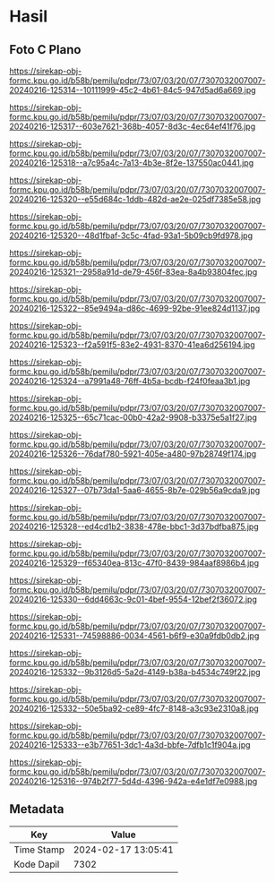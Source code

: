 # Hasil

## Foto C Plano

https://sirekap-obj-formc.kpu.go.id/b58b/pemilu/pdpr/73/07/03/20/07/7307032007007-20240216-125314--10111999-45c2-4b61-84c5-947d5ad6a669.jpg

https://sirekap-obj-formc.kpu.go.id/b58b/pemilu/pdpr/73/07/03/20/07/7307032007007-20240216-125317--603e7621-368b-4057-8d3c-4ec64ef41f76.jpg

https://sirekap-obj-formc.kpu.go.id/b58b/pemilu/pdpr/73/07/03/20/07/7307032007007-20240216-125318--a7c95a4c-7a13-4b3e-8f2e-137550ac0441.jpg

https://sirekap-obj-formc.kpu.go.id/b58b/pemilu/pdpr/73/07/03/20/07/7307032007007-20240216-125320--e55d684c-1ddb-482d-ae2e-025df7385e58.jpg

https://sirekap-obj-formc.kpu.go.id/b58b/pemilu/pdpr/73/07/03/20/07/7307032007007-20240216-125320--48d1fbaf-3c5c-4fad-93a1-5b09cb9fd978.jpg

https://sirekap-obj-formc.kpu.go.id/b58b/pemilu/pdpr/73/07/03/20/07/7307032007007-20240216-125321--2958a91d-de79-456f-83ea-8a4b93804fec.jpg

https://sirekap-obj-formc.kpu.go.id/b58b/pemilu/pdpr/73/07/03/20/07/7307032007007-20240216-125322--85e9494a-d86c-4699-92be-91ee824d1137.jpg

https://sirekap-obj-formc.kpu.go.id/b58b/pemilu/pdpr/73/07/03/20/07/7307032007007-20240216-125323--f2a591f5-83e2-4931-8370-41ea6d256194.jpg

https://sirekap-obj-formc.kpu.go.id/b58b/pemilu/pdpr/73/07/03/20/07/7307032007007-20240216-125324--a7991a48-76ff-4b5a-bcdb-f24f0feaa3b1.jpg

https://sirekap-obj-formc.kpu.go.id/b58b/pemilu/pdpr/73/07/03/20/07/7307032007007-20240216-125325--65c71cac-00b0-42a2-9908-b3375e5a1f27.jpg

https://sirekap-obj-formc.kpu.go.id/b58b/pemilu/pdpr/73/07/03/20/07/7307032007007-20240216-125326--76daf780-5921-405e-a480-97b28749f174.jpg

https://sirekap-obj-formc.kpu.go.id/b58b/pemilu/pdpr/73/07/03/20/07/7307032007007-20240216-125327--07b73da1-5aa6-4655-8b7e-029b56a9cda9.jpg

https://sirekap-obj-formc.kpu.go.id/b58b/pemilu/pdpr/73/07/03/20/07/7307032007007-20240216-125328--ed4cd1b2-3838-478e-bbc1-3d37bdfba875.jpg

https://sirekap-obj-formc.kpu.go.id/b58b/pemilu/pdpr/73/07/03/20/07/7307032007007-20240216-125329--f65340ea-813c-47f0-8439-984aaf8986b4.jpg

https://sirekap-obj-formc.kpu.go.id/b58b/pemilu/pdpr/73/07/03/20/07/7307032007007-20240216-125330--6dd4663c-9c01-4bef-9554-12bef2f36072.jpg

https://sirekap-obj-formc.kpu.go.id/b58b/pemilu/pdpr/73/07/03/20/07/7307032007007-20240216-125331--74598886-0034-4561-b6f9-e30a9fdb0db2.jpg

https://sirekap-obj-formc.kpu.go.id/b58b/pemilu/pdpr/73/07/03/20/07/7307032007007-20240216-125332--9b3126d5-5a2d-4149-b38a-b4534c749f22.jpg

https://sirekap-obj-formc.kpu.go.id/b58b/pemilu/pdpr/73/07/03/20/07/7307032007007-20240216-125332--50e5ba92-ce89-4fc7-8148-a3c93e2310a8.jpg

https://sirekap-obj-formc.kpu.go.id/b58b/pemilu/pdpr/73/07/03/20/07/7307032007007-20240216-125333--e3b77651-3dc1-4a3d-bbfe-7dfb1c1f904a.jpg

https://sirekap-obj-formc.kpu.go.id/b58b/pemilu/pdpr/73/07/03/20/07/7307032007007-20240216-125316--974b2f77-5d4d-4396-942a-e4e1df7e0988.jpg


## Metadata

| Key        | Value               |
| ---------- | ------------------- |
| Time Stamp | 2024-02-17 13:05:41 |
| Kode Dapil | 7302                |



